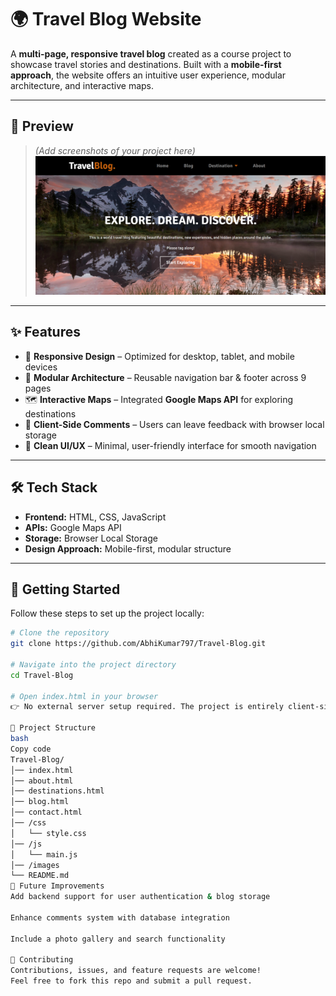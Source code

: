 # 🌍 Travel Blog Website  

A **multi-page, responsive travel blog** created as a course project to showcase travel stories and destinations. Built with a **mobile-first approach**, the website offers an intuitive user experience, modular architecture, and interactive maps.  

---

## 📸 Preview  
> *(Add screenshots of your project here)*  
![Travel Blog Homepage](./preview.png)  
  

---

## ✨ Features  

- 📱 **Responsive Design** – Optimized for desktop, tablet, and mobile devices  
- 🧩 **Modular Architecture** – Reusable navigation bar & footer across 9 pages  
- 🗺️ **Interactive Maps** – Integrated **Google Maps API** for exploring destinations  
- 💬 **Client-Side Comments** – Users can leave feedback with browser local storage  
- 🎨 **Clean UI/UX** – Minimal, user-friendly interface for smooth navigation  

---

## 🛠️ Tech Stack  

- **Frontend:** HTML, CSS, JavaScript  
- **APIs:** Google Maps API  
- **Storage:** Browser Local Storage  
- **Design Approach:** Mobile-first, modular structure  

---

## 🚀 Getting Started  

Follow these steps to set up the project locally:  

```bash
# Clone the repository
git clone https://github.com/AbhiKumar797/Travel-Blog.git

# Navigate into the project directory
cd Travel-Blog

# Open index.html in your browser
👉 No external server setup required. The project is entirely client-side.

📂 Project Structure
bash
Copy code
Travel-Blog/
│── index.html
│── about.html
│── destinations.html
│── blog.html
│── contact.html
│── /css
│   └── style.css
│── /js
│   └── main.js
│── /images
└── README.md
📌 Future Improvements
Add backend support for user authentication & blog storage

Enhance comments system with database integration

Include a photo gallery and search functionality

🤝 Contributing
Contributions, issues, and feature requests are welcome!
Feel free to fork this repo and submit a pull request.
